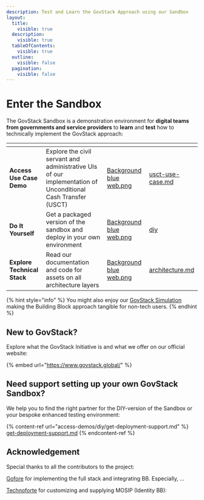 ```yaml
---
description: Test and Learn the GovStack Approach using our Sandbox
layout:
  title:
    visible: true
  description:
    visible: true
  tableOfContents:
    visible: true
  outline:
    visible: false
  pagination:
    visible: false
---
```


# Enter the Sandbox

The GovStack Sandbox is a demonstration environment for **digital teams from governments and service providers** to **learn** and **test** how to technically implement the GovStack approach:

<table data-view="cards"><thead><tr><th></th><th></th><th data-hidden data-card-cover data-type="files"></th><th data-hidden data-card-target data-type="content-ref"></th></tr></thead><tbody><tr><td><strong>Access Use Case Demo</strong></td><td>Explore the civil servant and administrative UIs of our implementation of Unconditional Cash Transfer (USCT)</td><td><a href=".gitbook/assets/Background blue web.png">Background blue web.png</a></td><td><a href="access-demos/usct-use-case.md">usct-use-case.md</a></td></tr><tr><td><strong>Do It Yourself</strong></td><td>Get a packaged version of the sandbox and deploy in your own environment</td><td><a href=".gitbook/assets/Background blue web.png">Background blue web.png</a></td><td><a href="access-demos/diy/">diy</a></td></tr><tr><td><strong>Explore Technical Stack</strong></td><td>Read our documentation and code for assets on all architecture layers</td><td><a href=".gitbook/assets/Background blue web.png">Background blue web.png</a></td><td><a href="explore-stack/architecture.md">architecture.md</a></td></tr></tbody></table>

{% hint style="info" %}
You might also enjoy our [GovStack Simulation](https://www.govstack.global/our-offerings/govspecs/simulation/) making the Building Block approach tangible for non-tech users.
{% endhint %}

## New to GovStack?

Explore what the GovStack Initiative is and what we offer on our official website:

{% embed url="https://www.govstack.global/" %}

## Need support setting up your own GovStack Sandbox?

We help you to find the right partner for the DIY-version of the Sandbox or your bespoke enhanced testing environment:

{% content-ref url="access-demos/diy/get-deployment-support.md" %}
[get-deployment-support.md](access-demos/diy/get-deployment-support.md)
{% endcontent-ref %}

## Acknowledgement

Special thanks to all the contributors to the project:

[Gofore](https://gofore.com/en/) for implementing the full stack and integrating BB. Especially, ...

[Technoforte](https://www.technoforte.co.in/) for customizing and supplying MOSIP (Identity BB):
